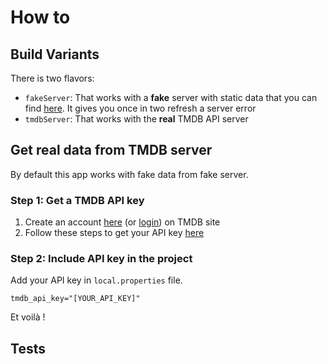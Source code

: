 # How to

## Build Variants
There is two flavors:
* `fakeServer`: That works with a **fake** server with static data that you can find [here](../../data/src/main/java/eu/benayoun/androidmoviedatabase/data/model/fake/FakeTmdbMovieListGenerator.kt). It gives you once in two refresh a server error
* `tmdbServer`: That works with the **real** TMDB API server

## Get real data from TMDB server
By default this app works with fake data from fake server.

### Step 1: Get a TMDB API key
1. Create an account [here](https://www.themoviedb.org/signup) (or [login](https://www.themoviedb.org/login)) on TMDB site
2. Follow these steps to get your API key [here](https://developers.themoviedb.org/3/getting-started/introduction)

### Step 2: Include API key in the project
Add your API key in `local.properties` file.
```
tmdb_api_key="[YOUR_API_KEY]"
```

Et voilà !

## Tests
 